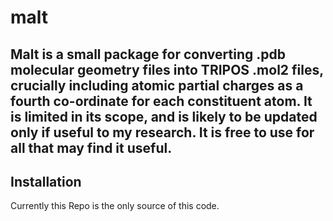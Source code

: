 # malt
Malt is a small package for converting .pdb molecular geometry files into TRIPOS .mol2 files, crucially including atomic partial charges as a fourth co-ordinate for each constituent atom. It is limited in its scope, and is likely to be updated  only if useful to my research. It is free to use for all that may find it useful.
---
## Installation
Currently this Repo is the only source of this code.